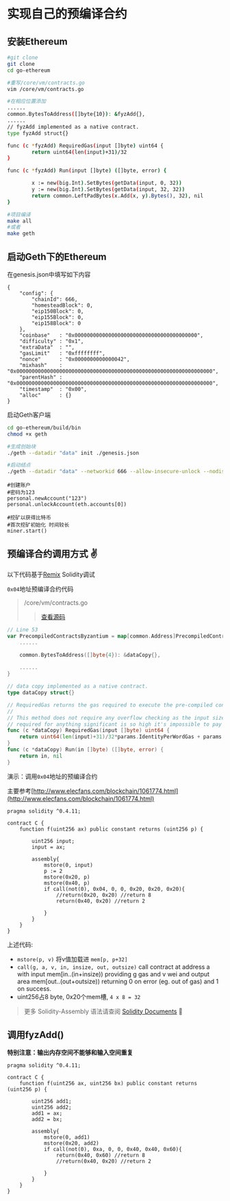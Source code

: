 # 实现自己的预编译合约

## 安装Ethereum

``` sh
#git clone
git clone
cd go-ethereum

#重写/core/vm/contracts.go
vim /core/vm/contracts.go

#在相应位置添加
......
common.BytesToAddress([]byte{10}): &fyzAdd{},
......
// fyzAdd implemented as a native contract.
type fyzAdd struct{}

func (c *fyzAdd) RequiredGas(input []byte) uint64 {
        return uint64(len(input)+31)/32
}

func (c *fyzAdd) Run(input []byte) ([]byte, error) {

        x := new(big.Int).SetBytes(getData(input, 0, 32))
        y := new(big.Int).SetBytes(getData(input, 32, 32))
        return common.LeftPadBytes(x.Add(x, y).Bytes(), 32), nil
}

#项目编译
make all
#或者
make geth
```

## 启动Geth下的Ethereum

在genesis.json中填写如下内容

```
{
	"config": {
		"chainId": 666,
		"homesteadBlock": 0,
		"eip150Block": 0,
		"eip155Block": 0,
		"eip158Block": 0
	},
	"coinbase" 	 : "0x0000000000000000000000000000000000000000",
	"difficulty" : "0x1",
	"extraData"  : "",
	"gasLimit"   : "0xffffffff",
	"nonce"      : "0x0000000000000042",
	"mixhash"    : "0x0000000000000000000000000000000000000000000000000000000000000000",
	"parentHash" : "0x0000000000000000000000000000000000000000000000000000000000000000",
	"timestamp"  : "0x00",
	"alloc"      : {}
}

```

启动Geth客户端

``` sh
cd go-ethereum/build/bin
chmod +x geth

#生成创始块
./geth --datadir "data" init ./genesis.json

#启动结点
./geth --datadir "data" --networkid 666 --allow-insecure-unlock --nodiscover console
```

```
#创建账户
#密码为123
personal.newAccount("123")
personal.unlockAccount(eth.accounts[0])

#挖矿以获得比特币
#首次挖矿初始化 时间较长
miner.start()
```

## 预编译合约调用方式 :v:

以下代码基于[Remix](http://remix.ethereum.org) Solidity调试



`0x04`地址预编译合约代码

> /core/vm/contracts.go
>> [查看源码](https://github.com/ethereum/go-ethereum/blob/master/core/vm/contracts.go)

``` go
// Line 53
var PrecompiledContractsByzantium = map[common.Address]PrecompiledContract{
	......

	common.BytesToAddress([]byte{4}): &dataCopy{},    
	
	......
}

// data copy implemented as a native contract.
type dataCopy struct{}

// RequiredGas returns the gas required to execute the pre-compiled contract.
//
// This method does not require any overflow checking as the input size gas costs
// required for anything significant is so high it's impossible to pay for.
func (c *dataCopy) RequiredGas(input []byte) uint64 {
	return uint64(len(input)+31)/32*params.IdentityPerWordGas + params.IdentityBaseGas
}
func (c *dataCopy) Run(in []byte) ([]byte, error) {
	return in, nil
}
```

演示：调用`0x04`地址的预编译合约

主要参考[http://www.elecfans.com/blockchain/1061774.html](http://www.elecfans.com/blockchain/1061774.html)

``` solidity
pragma solidity ^0.4.11;

contract C {
    function f(uint256 ax) public constant returns (uint256 p) {
        
        uint256 input;
        input = ax;
        
        assembly{
            mstore(0, input)
            p := 2
            mstore(0x20, p)
            mstore(0x40, p)
            if call(not(0), 0x04, 0, 0, 0x20, 0x20, 0x20){
                //return(0x20, 0x20) //return 8
                return(0x40, 0x20) //return 2
                
            }
        }
    }
}
```

上述代码:

+  `mstore(p, v)` 将v值加载进 `mem[p, p+32]`
+  `call(g, a, v, in, insize, out, outsize)` call contract at address a with input mem[in..(in+insize)) providing g gas and v wei and output area mem[out..(out+outsize)) returning 0 on error (eg. out of gas) and 1 on success.
+ uint256占8 byte, 0x20个mem槽, `4 x 8 = 32`

> 更多 Solidity-Assembly 语法请查阅 [Solidity Documents](https://solidity.readthedocs.io/zh/latest/assembly.html) :hugs:

## 调用fyzAdd()

__特别注意：输出内存空间不能够和输入空间重复__

``` solidity
pragma solidity ^0.4.11;

contract C {
    function f(uint256 ax, uint256 bx) public constant returns (uint256 p) {
        
        uint256 add1;
        uint256 add2;
        add1 = ax;
        add2 = bx;
        
        assembly{
            mstore(0, add1)
            mstore(0x20, add2)
            if call(not(0), 0xa, 0, 0, 0x40, 0x40, 0x60){
                return(0x40, 0x60) //return 8
                //return(0x40, 0x20) //return 2
                
            }
        }
    }
}
```
